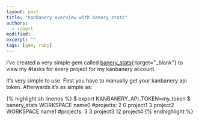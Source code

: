 ```yaml
---
layout: post
title: "Kanbanery overview with banery_stats"
authors:
  - robert
modified:
excerpt: ""
tags: [gem, ruby]
---
```


I’ve created a very simple gem called [banery_stats](https://github.com/gogolok/banery_stats){:target="_blank"} to view my #tasks for every project for my kanbanery account.

It’s very simple to use. First you have to manually get your kanbanery api token. Afterwards it’s as simple as:

{% highlight sh linenos %}
$ export KANBANERY_API_TOKEN=my_token
$ banery_stats
WORKSPACE name0 #projects: 2
0 project1
3 project2
WORKSPACE name1 #projects: 3
3 project3
12 project4
{% endhighlight %}
